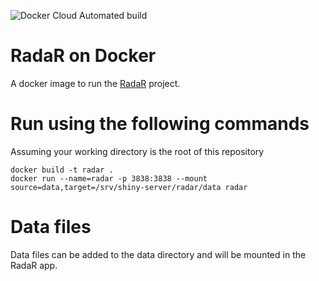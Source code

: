 ![Docker Cloud Automated build](https://img.shields.io/docker/cloud/automated/openams/radar.svg)

# RadaR on Docker

A docker image to run the [RadaR](https://github.com/open-ams/radar) project.

# Run using the following commands

Assuming your working directory is the root of this repository

```
docker build -t radar .
docker run --name=radar -p 3838:3838 --mount source=data,target=/srv/shiny-server/radar/data radar 
```

# Data files

Data files can be added to the data directory and will be mounted in the RadaR app.